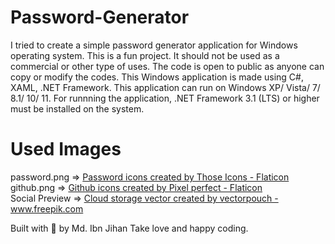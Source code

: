 # Password-Generator
I tried to create a simple password generator application for Windows operating system.
This is a fun project. It should not be used as a commercial or other type of uses.
The code is open to public as anyone can copy or modify the codes.
This Windows application is made using C#, XAML, .NET Framework.
This application can run on Windows XP/ Vista/ 7/ 8.1/ 10/ 11.
For runnning the application, .NET Framework 3.1 (LTS) or higher must be installed on the system.

# Used Images
password.png => <a href="https://www.flaticon.com/free-icons/password" title="password icons">Password icons created by Those Icons - Flaticon</a><br>
github.png => <a href="https://www.flaticon.com/free-icons/github" title="github icons">Github icons created by Pixel perfect - Flaticon</a><br>
Social Preview => <a href='https://www.freepik.com/vectors/cloud-storage'>Cloud storage vector created by vectorpouch - www.freepik.com</a><br>

Built with 🤍 by Md. Ibn Jihan
Take love and happy coding.
